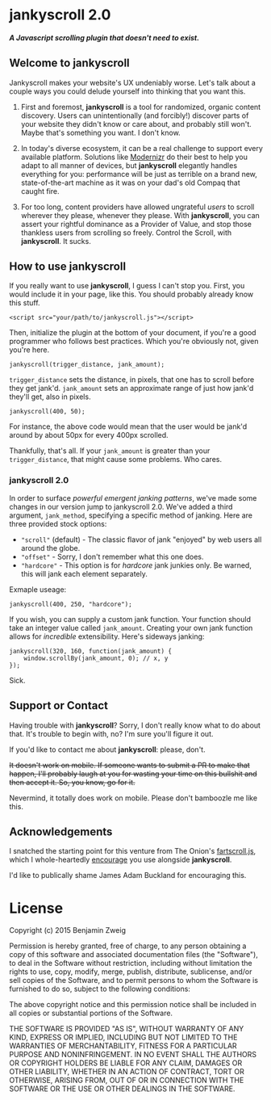 # jankyscroll 2.0

##### A Javascript scrolling plugin that doesn't need to exist.




## [<span class="octicon octicon-link"></span>](#welcome-to-github-pages)Welcome to **jankyscroll**

Jankyscroll makes your website's UX undeniably worse. Let's talk about a couple ways you could delude yourself into thinking that you want this.

1.  First and foremost, **jankyscroll** is a tool for randomized, organic content discovery. Users can unintentionally (and forcibly!) discover parts of your website they didn't know or care about, and probably still won't. Maybe that's something you want. I don't know.

2.  In today's diverse ecosystem, it can be a real challenge to support every available platform. Solutions like [Modernizr](http://modernizr.com/) do their best to help you adapt to all manner of devices, but **jankyscroll** elegantly handles everything for you: performance will be just as terrible on a brand new, state-of-the-art machine as it was on your dad's old Compaq that caught fire.

3.  For too long, content providers have allowed ungrateful _users_ to scroll wherever they please, whenever they please. With **jankyscroll**, you can assert your rightful dominance as a Provider of Value, and stop those thankless users from scrolling so freely. Control the Scroll, with **jankyscroll**. It sucks.

## [<span class="octicon octicon-link"></span>](#how-to)How to use **jankyscroll**

If you really want to use **jankyscroll**, I guess I can't stop you. First, you would include it in your page, like this. You should probably already know this stuff.

    <script src="your/path/to/jankyscroll.js"></script>

Then, initialize the plugin at the bottom of your document, if you're a good programmer who follows best practices. Which you're obviously not, given you're here.

    jankyscroll(trigger_distance, jank_amount);

`trigger_distance` sets the distance, in pixels, that one has to scroll before they get jank'd. `jank_amount` sets an approximate range of just how jank'd they'll get, also in pixels.

    jankyscroll(400, 50);

For instance, the above code would mean that the user would be jank'd around by about 50px for every 400px scrolled.

Thankfully, that's all. If your `jank_amount` is greater than your `trigger_distance`, that might cause some problems. Who cares.

### [<span class="octicon octicon-link"></span>](#jankyscroll-20)jankyscroll **2.0**

In order to surface _powerful emergent janking patterns_, we've made some changes in our version jump to jankyscroll 2.0. We've added a third argument, `jank_method`, specifying a specific method of janking. Here are three provided stock options:

* `"scroll"` (default) - The classic flavor of jank "enjoyed" by web users all around the globe.
* `"offset"` - Sorry, I don't remember what this one does.
* `"hardcore"` - This option is for _hardcore_ jank junkies only. Be warned, this will jank each element separately.

Exmaple useage:

    jankyscroll(400, 250, "hardcore");

If you wish, you can supply a custom jank function. Your function should take an integer value called `jank_amount`. Creating your own jank function allows for _incredible_ extensibility. Here's sideways janking:

    jankyscroll(320, 160, function(jank_amount) {
        window.scrollBy(jank_amount, 0); // x, y
    });
    
Sick.

## [<span class="octicon octicon-link"></span>](#support-or-contact)Support or Contact

Having trouble with **jankyscroll**? Sorry, I don't really know what to do about that. It's trouble to begin with, no? I'm sure you'll figure it out.

If you'd like to contact me about **jankyscroll**: please, don't.

<del>It doesn't work on mobile. If someone wants to submit a PR to make that happen, I'll probably laugh at you for wasting your time on this bullshit and then accept it. So, you know, go for it.</del>

Nevermind, it totally does work on mobile. Please don't bamboozle me like this.

## [<span class="octicon octicon-link"></span>](#acknowledgements)Acknowledgements

I snatched the starting point for this venture from The Onion's [fartscroll.js](http://theonion.github.io/fartscroll.js/), which I whole-heartedly [encourage](http://zweig.co/jankyscroll/example.html) you use alongside **jankyscroll**.

I'd like to publically shame James Adam Buckland for encouraging this.

# License
Copyright (c) 2015 Benjamin Zweig

Permission is hereby granted, free of charge, to any person obtaining a copy of this software and associated documentation files (the "Software"), to deal in the Software without restriction, including without limitation the rights to use, copy, modify, merge, publish, distribute, sublicense, and/or sell copies of the Software, and to permit persons to whom the Software is furnished to do so, subject to the following conditions:

The above copyright notice and this permission notice shall be included in all copies or substantial portions of the Software.

THE SOFTWARE IS PROVIDED "AS IS", WITHOUT WARRANTY OF ANY KIND, EXPRESS OR IMPLIED, INCLUDING BUT NOT LIMITED TO THE WARRANTIES OF MERCHANTABILITY, FITNESS FOR A PARTICULAR PURPOSE AND NONINFRINGEMENT. IN NO EVENT SHALL THE AUTHORS OR COPYRIGHT HOLDERS BE LIABLE FOR ANY CLAIM, DAMAGES OR OTHER LIABILITY, WHETHER IN AN ACTION OF CONTRACT, TORT OR OTHERWISE, ARISING FROM, OUT OF OR IN CONNECTION WITH THE SOFTWARE OR THE USE OR OTHER DEALINGS IN THE SOFTWARE.
